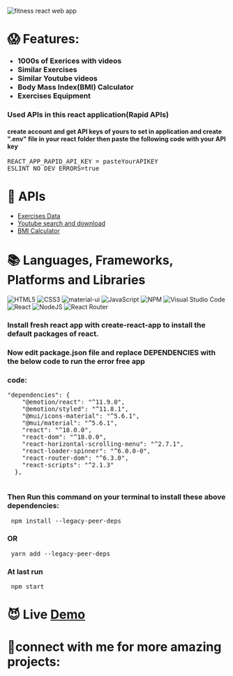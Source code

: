 ![fitness react web app](https://user-images.githubusercontent.com/60597502/180904680-3ceba3e4-b8e2-4deb-a724-22731a849e91.png)

 # 😱 Features:
 <ul>
 <h3>
     <li>1000s of Exerices with videos </li>
     <li>Similar Exercises</li>
     <li>Similar Youtube videos</li>
     <li>Body Mass Index(BMI) Calculator</li>
     <li>Exercises Equipment</li>
</h3>
 </ul>

### Used APIs in this react application(Rapid APIs)
#### create account and get API keys of yours to set in application and create ".env" file in your react folder then paste the following code with your API key
<pre>
REACT_APP_RAPID_API_KEY = pasteYourAPIKEY
ESLINT_NO_DEV_ERRORS=true
</pre>
# 🔑 APIs
<ul>
    <li> <a href="https://rapidapi.com/justin-WFnsXH_t6/api/exercisedb/">Exercises Data</a></li>
    <li> <a href="https://rapidapi.com/h0p3rwe/api/youtube-search-and-download/">Youtube search and download</a></li>
    <li> <a href="https://rapidapi.com/malaaddincelik/api/fitness-calculator/">BMI Calculator</a></li>
</ul>

# 📚 Languages, Frameworks, Platforms and Libraries
![HTML5](https://img.shields.io/badge/html5-%23E34F26.svg?style=for-the-badge&logo=html5&logoColor=white)
![CSS3](https://img.shields.io/badge/css3-%231572B6.svg?style=for-the-badge&logo=css3&logoColor=white)
![material-ui](https://img.shields.io/badge/material_ui-%231572B6.svg?style=for-the-badge&logo=material_ui&logoColor=white)
![JavaScript](https://img.shields.io/badge/javascript-%23323330.svg?style=for-the-badge&logo=javascript&logoColor=%23F7DF1E)
![NPM](https://img.shields.io/badge/NPM-%23000000.svg?style=for-the-badge&logo=npm&logoColor=white)
![Visual Studio Code](https://img.shields.io/badge/Visual%20Studio%20Code-0078d7.svg?style=for-the-badge&logo=visual-studio-code&logoColor=white)
![React](https://img.shields.io/badge/react-%2320232a.svg?style=for-the-badge&logo=react&logoColor=%2361DAFB)
![NodeJS](https://img.shields.io/badge/node.js-6DA55F?style=for-the-badge&logo=node.js&logoColor=white)
![React Router](https://img.shields.io/badge/React_Router-CA4245?style=for-the-badge&logo=react-router&logoColor=white)

### Install fresh react app with <span>create-react-app</span> to install the default packages of react.
### Now edit package.json file and replace DEPENDENCIES with the below code to run the error free app 
### code:
<pre>
"dependencies": {
    "@emotion/react": "^11.9.0",
    "@emotion/styled": "^11.8.1",
    "@mui/icons-material": "^5.6.1",
    "@mui/material": "^5.6.1",
    "react": "^18.0.0",
    "react-dom": "^18.0.0",
    "react-horizontal-scrolling-menu": "^2.7.1",
    "react-loader-spinner": "^6.0.0-0",
    "react-router-dom": "^6.3.0",
    "react-scripts": "^2.1.3"
  },
  </pre>
  ### Then Run this command on your terminal to install these above dependencies:
 <pre> npm install --legacy-peer-deps </pre>
  ### OR
  <pre> yarn add --legacy-peer-deps</pre>
### At last run
  <pre> npm start</pre>
# 😈 Live <a href="https://nastech-fitness-tracking-exercises.netlify.app/">Demo</a>
 # :small_blue_diamond:connect with me for more amazing projects:

